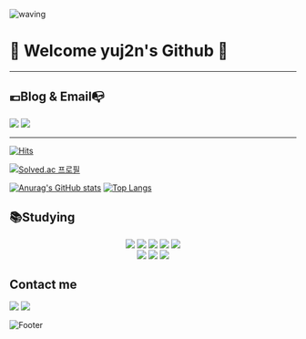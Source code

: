 ![waving](https://capsule-render.vercel.app/api?type=waving&height=200&text=YujinJeon&fontAlign=80&fontAlignY=40&color=gradient)

# 🤗 Welcome yuj2n's Github 🤗
<hr>

## 💶Blog & Email📭
<a href="https://velog.io/@yuj2n"><img src="https://img.shields.io/badge/Velog-3DDC84?style=flat-square&logo=Blogger&logoColor=white"/></a>
 <a href="mailto:dbwls4595@naver.com"><img src="https://img.shields.io/badge/Gmail-D0A9F5?style=flat-square&logo=Gmail&logoColor=white&link=mailto:dbwls4595@naver.com!"/></a><hr>

<!-- 누적 방문자 수 -->
[![Hits](https://hits.seeyoufarm.com/api/count/incr/badge.svg?url=https%3A%2F%2Fgithub.com%2Fyuj2n&count_bg=%2379C83D&title_bg=%23555555&icon=github.svg&icon_color=%23E7E7E7&title=Github&edge_flat=false)](https://hits.seeyoufarm.com)
<!-- 백준  -->
[![Solved.ac
프로필](http://mazassumnida.wtf/api/generate_badge?boj=dbwls4595)](https://solved.ac/dbwls4595)<br>


<!-- 깃허브 상태 -->
[![Anurag's GitHub stats](https://github-readme-stats.vercel.app/api?username=yuj2n&count_private=true&card_width=300&title_color=fff&text_color=fff&bg_color=30,12c2e9,c471ed,f64f59)](https://github.com/anuraghazra/github-readme-stats)
[![Top Langs](https://github-readme-stats.vercel.app/api/top-langs/?username=yuj2n)](https://github.com/yuj2n/github-readme-stats)



## 📚Studying 
<div align="center">
	<img src="https://img.shields.io/badge/Java-007396?style=flat&logo=Java&logoColor=white" />
	<img src="https://img.shields.io/badge/HTML5-E34F26?style=flat&logo=HTML5&logoColor=white" />
	<img src="https://img.shields.io/badge/CSS3-1572B6?style=flat&logo=CSS3&logoColor=white" />
	<img src="https://img.shields.io/badge/JavaScript-F7DF1E?style=flat-square&logo=JavaScript&logoColor=fff"/>
   	<img src="https://img.shields.io/badge/Python-3776AB?style=flat-square&logo=Python&logoColor=fff"/><br>
	<img src="https://img.shields.io/badge/React-61DAFB?style=flat&logo=react&logoColor=white"/>  <img src="https://img.shields.io/badge/TypeScript-3178C6?style=flat&logo=TypeScript&logoColor=white"/>  <img src="https://img.shields.io/badge/Next.js-000000?style=flat&logo=nextdotjs&logoColor=white"/>
</div>

## Contact me
<a href="https://www.instagram.com/you_jixn/"><img src="https://img.shields.io/badge/Instagram-E4405F?style=flat-square&logo=Instagram&logoColor=white"/></a>
<a href="https://www.mail.naver.com/dbwls4595@naver.com/"><img src="https://img.shields.io/badge/Naver-03C75A?style=flat-square&logo=Naver&logoColor=white"/></a>

![Footer](https://capsule-render.vercel.app/api?type=waving&color=gradient&height=200&section=footer)
